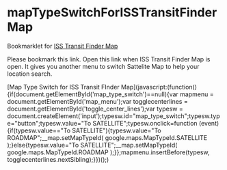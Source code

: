 # mapTypeSwitchForISSTransitFinderMap
Bookmarklet for [ISS Transit Finder Map](https://transit-finder.com/)

Please bookmark this link.
Open this link when ISS Transit Finder Map is open.
It gives you another menu to switch Sattelite Map to help your location search.

[Map Type Switch for ISS Transit FInder Map](javascript:(function(){if(document.getElementById('map_type_switch')==null){var mapmenu = document.getElementById('map_menu');var togglecenterlines = document.getElementById('toggle_center_lines');var typesw = document.createElement('input');typesw.id="map_type_switch";typesw.type="button";typesw.value="To SATELLITE";typesw.onclick=function (event) {if(typesw.value=="To SATELLITE"){typesw.value="To ROADMAP";__map.setMapTypeId( google.maps.MapTypeId.SATELLITE );}else{typesw.value="To SATELLITE";__map.setMapTypeId( google.maps.MapTypeId.ROADMAP );}};mapmenu.insertBefore(typesw, togglecenterlines.nextSibling);}})();)
